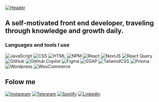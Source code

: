 [![Header](https://github.com/whiteechocolatee/whiteechocolatee/blob/main/assets/gh-banner.png)](https://www.andreyblack.com/)

## A self-motivated front end developer, traveling through knowledge and growth daily.

### Languages and tools I use
![JavaScript](https://img.shields.io/badge/-JS-CAFB74?style=for-the-badge&logo=javascript&logoColor=000000)
![CSS](https://img.shields.io/badge/-CSS-CAFB74?style=for-the-badge&logo=css3&logoColor=000000)
![HTML](https://img.shields.io/badge/-HTML-CAFB74?style=for-the-badge&logo=html&logoColor=000000)
![NPM](https://img.shields.io/badge/-npm-CAFB74?style=for-the-badge&logo=npm&logoColor=000000)
![React](https://img.shields.io/badge/-React-CAFB74?style=for-the-badge&logo=react&logoColor=000000)
![NextJS](https://img.shields.io/badge/-NextJS-CAFB74?style=for-the-badge&logo=react&logoColor=000000)
![React Query](https://img.shields.io/badge/-ReactQuery-CAFB74?style=for-the-badge&logo=reactquery&logoColor=000000)
![GitHub](https://img.shields.io/badge/-GitHub-CAFB74?style=for-the-badge&logo=github&logoColor=000000)
![GitHub Copilot](https://img.shields.io/badge/-Copilot-CAFB74?style=for-the-badge&logo=githubcopilot&logoColor=000000)
![Figma](https://img.shields.io/badge/-Figma-CAFB74?style=for-the-badge&logo=figma&logoColor=000000)
![GSAP](https://img.shields.io/badge/-GSAP-CAFB74?style=for-the-badge&logo=actigraph&logoColor=000000)
![TailwindCSS](https://img.shields.io/badge/-TailwindCSS-CAFB74?style=for-the-badge&logo=tailwindcss&logoColor=000000)
![Prisma](https://img.shields.io/badge/-Prisma-CAFB74?style=for-the-badge&logo=prisma&logoColor=000000)
![Wordpress](https://img.shields.io/badge/-Wordpress-CAFB74?style=for-the-badge&logo=wordpress&logoColor=000000)
![WooCommerce](https://img.shields.io/badge/-WooCommerce-CAFB74?style=for-the-badge&logo=woo&logoColor=000000)


## Folow me
[![Instagram](https://img.shields.io/badge/-Instagram-CAFB74?style=for-the-badge&logo=javascript&logoColor=000000)](https://www.instagram.com/whiiteechocolatee?igsh=Zmp6MnR3eG13OTl5)
[![Telegram](https://img.shields.io/badge/-Telegram-CAFB74?style=for-the-badge&logo=telegram&logoColor=000000)](https://t.me/andreybllck)
[![Spotify](https://img.shields.io/badge/-Spotify-CAFB74?style=for-the-badge&logo=spotify&logoColor=000000)](https://open.spotify.com/user/3132thhwfcaihyndh463gnsux7re)
[![LinkedIn](https://img.shields.io/badge/-LinkedIn-CAFB74?style=for-the-badge&logo=linkedin&logoColor=000000)](https://www.linkedin.com/in/whiiteechocolatee/)
